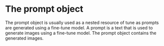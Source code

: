 # The prompt object
The prompt object is usually used as a nested resource of tune as prompts are generated using a fine-tune model. A prompt is a text that is used to generate images using a fine-tune model. The prompt object contains the generated images.
